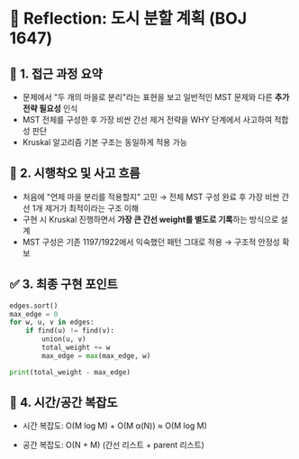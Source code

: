 # 💬 Reflection: 도시 분할 계획 (BOJ 1647)

## 🧠 1. 접근 과정 요약

- 문제에서 "두 개의 마을로 분리"라는 표현을 보고 일반적인 MST 문제와 다른 **추가 전략 필요성** 인식
- MST 전체를 구성한 후 가장 비싼 간선 제거 전략을 WHY 단계에서 사고하여 적합성 판단
- Kruskal 알고리즘 기본 구조는 동일하게 적용 가능

## 🔄 2. 시행착오 및 사고 흐름

- 처음에 "언제 마을 분리를 적용할지" 고민 → 전체 MST 구성 완료 후 가장 비싼 간선 1개 제거가 최적이라는 구조 이해
- 구현 시 Kruskal 진행하면서 **가장 큰 간선 weight를 별도로 기록**하는 방식으로 설계
- MST 구성은 기존 1197/1922에서 익숙했던 패턴 그대로 적용 → 구조적 안정성 확보

## ✅ 3. 최종 구현 포인트

```python
edges.sort()
max_edge = 0
for w, u, v in edges:
    if find(u) != find(v):
        union(u, v)
        total_weight += w
        max_edge = max(max_edge, w)

print(total_weight - max_edge)
```

## 🚩 4. 시간/공간 복잡도

- 시간 복잡도: O(M log M) + O(M α(N)) ≈ O(M log M)

- 공간 복잡도: O(N + M) (간선 리스트 + parent 리스트)
